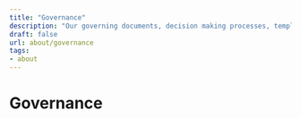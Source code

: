 ```yaml
---
title: "Governance"
description: "Our governing documents, decision making processes, template charters and more"
draft: false
url: about/governance
tags:
- about
---
```


# Governance
